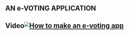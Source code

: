 ##  AN e-VOTING APPLICATION
## Video[![How to make an e-voting app  ](https://img.youtube.com/vi/g59oXd_-tZc/lp.png)](https://www.youtube.com/watch?v=g59oXd_-tZc)





